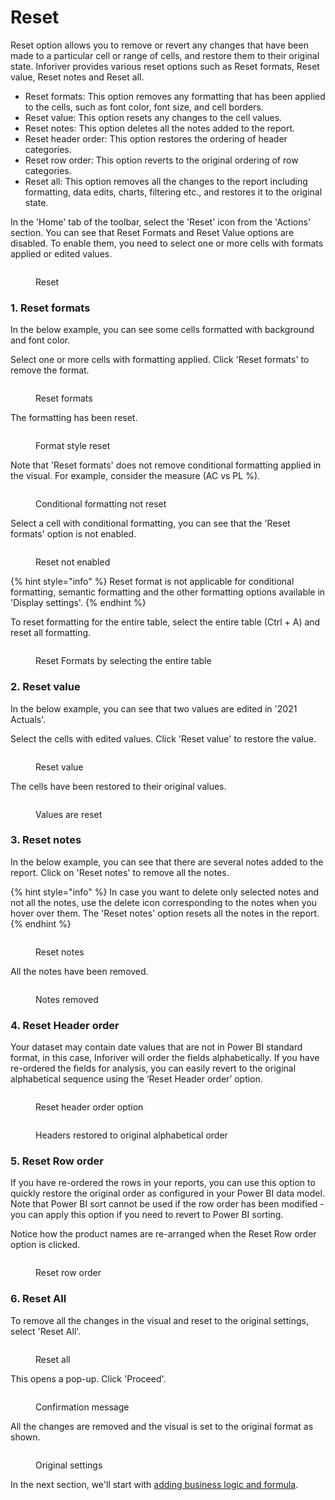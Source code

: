 # Reset

Reset option allows you to remove or revert any changes that have been made to a particular cell or range of cells, and restore them to their original state. Inforiver provides various reset options such as Reset formats, Reset value, Reset notes and Reset all.&#x20;

* Reset formats: This option removes any formatting that has been applied to the cells, such as font color, font size, and cell borders.
* Reset value: This option resets any changes to the cell values.
* Reset notes: This option deletes all the notes added to the report.
* Reset header order: This option restores the ordering of header categories.
* Reset row order: This option reverts to the original ordering of row categories.
* Reset all: This option removes all the changes to the report including formatting, data edits, charts, filtering etc., and restores it to the original state.

In the 'Home' tab of the toolbar, select the 'Reset' icon from the 'Actions' section. You can see that Reset Formats and Reset Value options are disabled. To enable them, you need to select one or more cells with formats applied or edited values.

<figure><img src="../../../.gitbook/assets/Reset (3).png" alt=""><figcaption><p>Reset</p></figcaption></figure>

### **1. Reset formats**

In the below example, you can see some cells formatted with background and font color.&#x20;

Select one or more cells with formatting applied. Click 'Reset formats' to remove the format.&#x20;

<figure><img src="../../../.gitbook/assets/Reset format1.png" alt=""><figcaption><p>Reset formats</p></figcaption></figure>

The formatting has been reset.

<figure><img src="../../../.gitbook/assets/Format removed1.png" alt=""><figcaption><p>Format style reset</p></figcaption></figure>

Note that 'Reset formats' does not remove conditional formatting applied in the visual. For example, consider the measure (AC vs PL %).

<figure><img src="../../../.gitbook/assets/CF (1).png" alt=""><figcaption><p>Conditional formatting not reset</p></figcaption></figure>

Select a cell with conditional formatting, you can see that the 'Reset formats' option is not enabled.

<figure><img src="../../../.gitbook/assets/Reset not enabled.png" alt=""><figcaption><p>Reset not enabled</p></figcaption></figure>

{% hint style="info" %}
Reset format is not applicable for conditional formatting, semantic formatting and the other formatting options available in 'Display settings'.
{% endhint %}

To reset formatting for the entire table, select the entire table (Ctrl + A) and reset all formatting.

<figure><img src="../../../.gitbook/assets/image (823).png" alt=""><figcaption><p>Reset Formats by selecting the entire table</p></figcaption></figure>

### **2. Reset value**

In the below example, you can see that two values are edited in '2021 Actuals'.

Select the cells with edited values. Click 'Reset value' to restore the value.

<figure><img src="../../../.gitbook/assets/Reset value.png" alt=""><figcaption><p>Reset value</p></figcaption></figure>

The cells have been restored to their original values.

<figure><img src="../../../.gitbook/assets/Values has been reset.png" alt=""><figcaption><p>Values are reset</p></figcaption></figure>

### 3. Reset notes

In the below example, you can see that there are several notes added to the report. Click on 'Reset notes' to remove all the notes.

{% hint style="info" %}
In case you want to delete only selected notes and not all the notes, use the delete icon corresponding to the notes when you hover over them. The 'Reset notes' option resets all the notes in the report.
{% endhint %}

<figure><img src="../../../.gitbook/assets/3.9 Reset.png" alt=""><figcaption><p>Reset notes</p></figcaption></figure>

All the notes have been removed.

<figure><img src="../../../.gitbook/assets/Notes clear.png" alt=""><figcaption><p>Notes removed</p></figcaption></figure>

### 4. Reset Header order

Your dataset may contain date values that are not in Power BI standard format, in this case, Inforiver will order the fields alphabetically. If you have re-ordered the fields for analysis, you can easily revert to the original alphabetical sequence using the ‘Reset Header order’ option.

<div>

<figure><img src="../../../.gitbook/assets/image (824).png" alt=""><figcaption><p>Reset header order option</p></figcaption></figure>

 

<figure><img src="../../../.gitbook/assets/reset header order.png" alt=""><figcaption><p>Headers restored to original alphabetical order</p></figcaption></figure>

</div>

### 5. Reset Row order

If you have re-ordered the rows in your reports, you can use this option to quickly restore the original order as configured in your Power BI data model. Note that Power BI sort cannot be used if the row order has been modified - you can apply this option if you need to revert to Power BI sorting.

&#x20;Notice how the product names are re-arranged when the Reset Row order option is clicked.

<figure><img src="../../../.gitbook/assets/Untitled Project (4).gif" alt=""><figcaption><p>Reset row order</p></figcaption></figure>

### 6. Reset All

To remove all the changes in the visual and reset to the original settings, select 'Reset All'.

<figure><img src="../../../.gitbook/assets/Reset all.png" alt=""><figcaption><p>Reset all</p></figcaption></figure>

This opens a pop-up. Click 'Proceed'.

<figure><img src="../../../.gitbook/assets/Confirmation.png" alt=""><figcaption><p>Confirmation message</p></figcaption></figure>

All the changes are removed and the visual is set to the original format as shown.

<figure><img src="../../../.gitbook/assets/Original.png" alt=""><figcaption><p>Original settings</p></figcaption></figure>

In the next section, we'll start with [adding business logic and formula](../../4.-adding-business-logic-and-formulae/).
